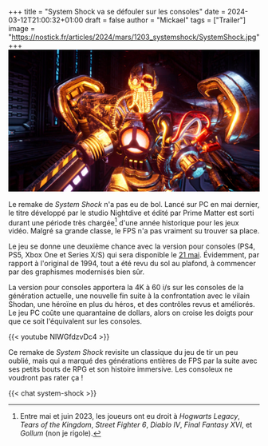 +++
title = "System Shock va se défouler sur les consoles"
date = 2024-03-12T21:00:32+01:00
draft = false
author = "Mickael"
tags = ["Trailer"]
image = "https://nostick.fr/articles/2024/mars/1203_systemshock/SystemShock.jpg"
+++ 
![Texte Alternative](SystemShock.jpg "Bah alors on te voit plus aux soirées ? © Nightdive")

Le remake de *System Shock* n'a pas eu de bol. Lancé sur PC en mai dernier, le titre développé par le studio Nightdive et édité par Prime Matter est sorti durant une période très chargée[^1] d'une année historique pour les jeux vidéo. Malgré sa grande classe, le FPS n'a pas vraiment su trouver sa place.

Le jeu se donne une deuxième chance avec la version pour consoles (PS4, PS5, Xbox One et Series X/S) qui sera disponible le [21 mai](https://presse.plaion.com/ALL-SYSTEMS-ACTIVE). Évidemment, par rapport à l'original de 1994, tout a été revu du sol au plafond, à commencer par des graphismes modernisés bien sûr. 

La version pour consoles apportera la 4K à 60 i/s sur les consoles de la génération actuelle, une nouvelle fin suite à la confrontation avec le vilain Shodan, une héroïne en plus du héros, et des contrôles revus et améliorés. Le jeu PC coûte une quarantaine de dollars, alors on croise les doigts pour que ce soit l'équivalent sur les consoles.

{{< youtube NIWGfdzvDc4 >}} 

Ce remake de *System Shock* revisite un classique du jeu de tir un peu oublié, mais qui a marqué des générations entières de FPS par la suite avec ses petits bouts de RPG et son histoire immersive. Les consoleux ne voudront pas rater ça !

[^1]: Entre mai et juin 2023, les joueurs ont eu droit à *Hogwarts Legacy*, *Tears of the Kingdom*, *Street Fighter 6*, *Diablo IV*, *Final Fantasy XVI*, et *Gollum* (non je rigole).

{{< chat system-shock >}}